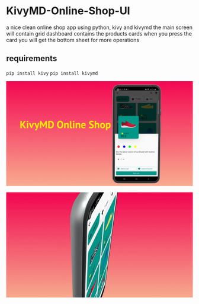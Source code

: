 # KivyMD-Online-Shop-UI

a nice clean online shop app using python, kivy and kivymd the main screen will contain grid dashboard contains 
the products cards when you press the card you will get the bottom sheet for more operations


## requirements

`pip install kivy`
`pip install kivymd`


![Screenshot](AppScreenshot.jpg)



![Alt Text](app-gif.gif)